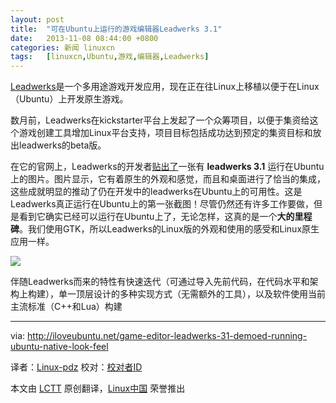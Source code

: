 ```yaml
---
layout: post
title:	"可在Ubuntu上运行的游戏编辑器Leadwerks 3.1"
date:	2013-11-08 08:44:00 +0800 
categories:	新闻 linuxcn 
tags:	[linuxcn,Ubuntu,游戏,编辑器,Leadwerks]
---
```



[Leadwerks](http://www.leadwerks.com/)是一个多用途游戏开发应用，现在正在往Linux上移植以便于在Linux（Ubuntu）上开发原生游戏。


数月前，Leadwerks在kickstarter平台上发起了一个众筹项目，以便于集资给这个游戏创建工具增加Linux平台支持，项目目标包括成功达到预定的集资目标和放出leadwerks的beta版。


在它的官网上，Leadwerks的开发者[贴出了](http://www.leadwerks.com/werkspace/page/gallery/_/leadwerks-31-editor-on-ubuntu-r251)一张有 **leadwerks 3.1** 运行在Ubuntu上的图片。图片显示，它有着原生的外观和感觉，而且和桌面进行了恰当的集成，这些成就明显的推动了仍在开发中的leadwerks在Ubuntu上的可用性。这是Leadwerks真正运行在Ubuntu上的第一张截图！尽管仍然还有许多工作要做，但是看到它确实已经可以运行在Ubuntu上了，无论怎样，这真的是一个**大的里程碑**。我们使用GTK，所以Leadwerks的Linux版的外观和使用的感受和Linux原生应用一样。


![](/Asserts/Images//attachment/album/201311/07/215527gx8jukzmdsmjwu8j.jpg)


伴随Leadwerks而来的特性有快速迭代（可通过导入先前代码，在代码水平和架构上构建），单一顶层设计的多种实现方式（无需额外的工具），以及软件使用当前主流标准（C++和Lua）构建




---


via: <http://iloveubuntu.net/game-editor-leadwerks-31-demoed-running-ubuntu-native-look-feel>


译者：[Linux-pdz](https://github.com/Linux-pdz) 校对：[校对者ID](https://github.com/%E6%A0%A1%E5%AF%B9%E8%80%85ID)


本文由 [LCTT](https://github.com/LCTT/TranslateProject) 原创翻译，[Linux中国](http://linux.cn/) 荣誉推出
